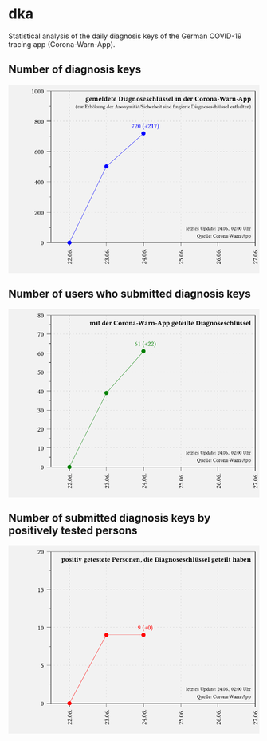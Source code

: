 # dka
Statistical analysis of the daily diagnosis keys of the German COVID-19 tracing app (Corona-Warn-App).

## Number of diagnosis keys
<img align="center" src="plot_keys.png">

## Number of users who submitted diagnosis keys
<img align="center" src="plot_num_keys_submitted.png">

## Number of submitted diagnosis keys by positively tested persons
<img align="center" src="plot_num_users.png">
